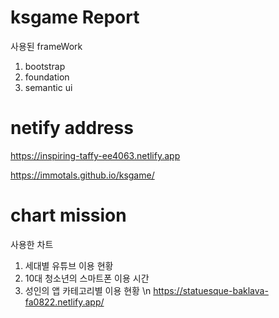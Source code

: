 # ksgame Report
 사용된 frameWork
 1. bootstrap
 2. foundation
 3. semantic ui
 # netify address
 https://inspiring-taffy-ee4063.netlify.app
 
 https://immotals.github.io/ksgame/
# chart mission
 사용한 차트
 1. 세대별 유튜브 이용 현황
 2. 10대 청소년의 스마트폰 이용 시간
 3. 성인의 앱 카테고리별 이용 현황
\n https://statuesque-baklava-fa0822.netlify.app/
